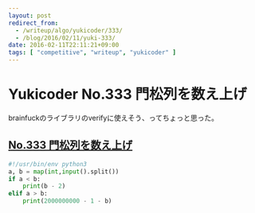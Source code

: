 ```yaml
---
layout: post
redirect_from:
  - /writeup/algo/yukicoder/333/
  - /blog/2016/02/11/yuki-333/
date: 2016-02-11T22:11:21+09:00
tags: [ "competitive", "writeup", "yukicoder" ]
---
```


# Yukicoder No.333 門松列を数え上げ

brainfuckのライブラリのverifyに使えそう、ってちょっと思った。

## [No.333 門松列を数え上げ](http://yukicoder.me/problems/935)

``` python
#!/usr/bin/env python3
a, b = map(int,input().split())
if a < b:
    print(b - 2)
elif a > b:
    print(2000000000 - 1 - b)
```
